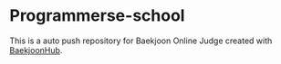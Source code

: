 # Programmerse-school
This is a auto push repository for Baekjoon Online Judge created with [BaekjoonHub](https://github.com/BaekjoonHub/BaekjoonHub).
